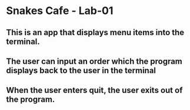 # Snakes Cafe - Lab-01
## This is an app that displays menu items into the terminal.
## The user can input an order which the program displays back to the user in the terminal
## When the user enters quit, the user exits out of the program.